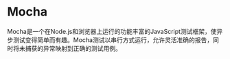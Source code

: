 # Mocha
Mocha是一个在Node.js和浏览器上运行的功能丰富的JavaScript测试框架，使异步测试变得简单而有趣。Mocha测试以串行方式运行，允许灵活准确的报告，同时将未捕获的异常映射到正确的测试用例。